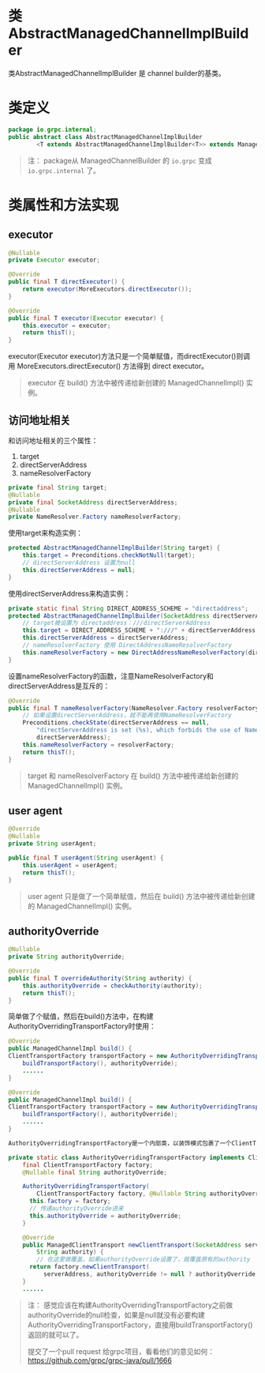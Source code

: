 类AbstractManagedChannelImplBuilder
===================================

类AbstractManagedChannelImplBuilder 是 channel builder的基类。

# 类定义

```java
package io.grpc.internal;
public abstract class AbstractManagedChannelImplBuilder
        <T extends AbstractManagedChannelImplBuilder<T>> extends ManagedChannelBuilder<T> {}
```

> 注： package从 ManagedChannelBuilder 的 `io.grpc` 变成 `io.grpc.internal` 了。

# 类属性和方法实现

## executor

```java
@Nullable
private Executor executor;

@Override
public final T directExecutor() {
	return executor(MoreExecutors.directExecutor());
}

@Override
public final T executor(Executor executor) {
    this.executor = executor;
    return thisT();
}
```

executor(Executor executor)方法只是一个简单赋值，而directExecutor()则调用 MoreExecutors.directExecutor() 方法得到 direct executor。

> executor 在 build() 方法中被传递给新创建的 ManagedChannelImpl() 实例。

## 访问地址相关

和访问地址相关的三个属性：

1. target
2. directServerAddress
3. nameResolverFactory

```java
private final String target;
@Nullable
private final SocketAddress directServerAddress;
@Nullable
private NameResolver.Factory nameResolverFactory;
```

使用target来构造实例：

```java
protected AbstractManagedChannelImplBuilder(String target) {
    this.target = Preconditions.checkNotNull(target);
    // directServerAddress 设置为null
    this.directServerAddress = null;
}
```

使用directServerAddress来构造实例：

```java
private static final String DIRECT_ADDRESS_SCHEME = "directaddress";
protected AbstractManagedChannelImplBuilder(SocketAddress directServerAddress, String authority) {
	// target被设置为 directaddress：///directServerAddress
    this.target = DIRECT_ADDRESS_SCHEME + ":///" + directServerAddress;
    this.directServerAddress = directServerAddress;
    // nameResolverFactory 使用 DirectAddressNameResolverFactory
    this.nameResolverFactory = new DirectAddressNameResolverFactory(directServerAddress, authority);
}
```

设置nameResolverFactory的函数，注意NameResolverFactory和directServerAddress是互斥的：

```java
@Override
public final T nameResolverFactory(NameResolver.Factory resolverFactory) {
	// 如果设置directServerAddress，就不能再使用NameResolverFactory
    Preconditions.checkState(directServerAddress == null,
        "directServerAddress is set (%s), which forbids the use of NameResolverFactory",
        directServerAddress);
    this.nameResolverFactory = resolverFactory;
    return thisT();
}
```

> target 和 nameResolverFactory 在 build() 方法中被传递给新创建的 ManagedChannelImpl() 实例。

## user agent

```java
@Override
@Nullable
private String userAgent;

public final T userAgent(String userAgent) {
    this.userAgent = userAgent;
    return thisT();
}
```

> user agent 只是做了一个简单赋值，然后在 build() 方法中被传递给新创建的 ManagedChannelImpl() 实例。

## authorityOverride

```java
@Nullable
private String authorityOverride;

@Override
public final T overrideAuthority(String authority) {
    this.authorityOverride = checkAuthority(authority);
    return thisT();
}
```

简单做了个赋值，然后在build()方法中，在构建AuthorityOverridingTransportFactory时使用：

```java
@Override
public ManagedChannelImpl build() {
ClientTransportFactory transportFactory = new AuthorityOverridingTransportFactory(
    buildTransportFactory(), authorityOverride);
    ......
}
```


```java
@Override
public ManagedChannelImpl build() {
ClientTransportFactory transportFactory = new AuthorityOverridingTransportFactory(
    buildTransportFactory(), authorityOverride);
    ......
}
```

```java
AuthorityOverridingTransportFactory是一个内部类，以装饰模式包裹了一个ClientTransportFactory的实例，将请求都代理给这个包装的ClientTransportFactory实例，

private static class AuthorityOverridingTransportFactory implements ClientTransportFactory {
    final ClientTransportFactory factory;
    @Nullable final String authorityOverride;

    AuthorityOverridingTransportFactory(
        ClientTransportFactory factory, @Nullable String authorityOverride) {
      this.factory = factory;
      // 传递authorityOverride进来
      this.authorityOverride = authorityOverride;
    }

    @Override
    public ManagedClientTransport newClientTransport(SocketAddress serverAddress,
        String authority) {
        // 在这里做覆盖，如果authorityOverride设置了，就覆盖原有的authority
      return factory.newClientTransport(
          serverAddress, authorityOverride != null ? authorityOverride : authority);
    }
    ......
```

> 注： 感觉应该在构建AuthorityOverridingTransportFactory之前做authorityOverride的null检查，如果是null就没有必要构建AuthorityOverridingTransportFactory，直接用buildTransportFactory()返回的就可以了。
>
> 提交了一个pull request 给grpc项目，看看他们的意见如何： https://github.com/grpc/grpc-java/pull/1666


